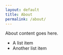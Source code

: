 ```yaml
---
layout: default
title: About
permalink: /about/
---
```


About content goes here.

* A list item
* Another list item

